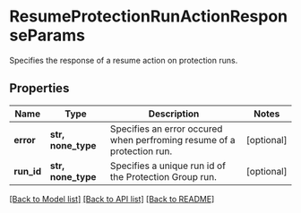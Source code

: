 # ResumeProtectionRunActionResponseParams

Specifies the response of a resume action on protection runs.

## Properties
Name | Type | Description | Notes
------------ | ------------- | ------------- | -------------
**error** | **str, none_type** | Specifies an error occured when perfroming resume of a protection run. | [optional] 
**run_id** | **str, none_type** | Specifies a unique run id of the Protection Group run. | [optional] 

[[Back to Model list]](../README.md#documentation-for-models) [[Back to API list]](../README.md#documentation-for-api-endpoints) [[Back to README]](../README.md)


